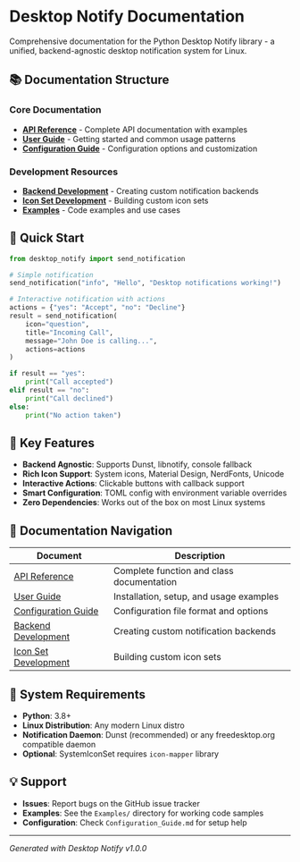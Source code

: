 # Desktop Notify Documentation

Comprehensive documentation for the Python Desktop Notify library - a unified, backend-agnostic desktop notification system for Linux.

## 📚 Documentation Structure

### Core Documentation
- **[API Reference](API_Reference.md)** - Complete API documentation with examples
- **[User Guide](User_Guide.md)** - Getting started and common usage patterns  
- **[Configuration Guide](Configuration_Guide.md)** - Configuration options and customization

### Development Resources
- **[Backend Development](Backend_Development.md)** - Creating custom notification backends
- **[Icon Set Development](Icon_Set_Development.md)** - Building custom icon sets
- **[Examples](Examples/)** - Code examples and use cases

## 🚀 Quick Start

```python
from desktop_notify import send_notification

# Simple notification
send_notification("info", "Hello", "Desktop notifications working!")

# Interactive notification with actions
actions = {"yes": "Accept", "no": "Decline"}
result = send_notification(
    icon="question",
    title="Incoming Call", 
    message="John Doe is calling...",
    actions=actions
)

if result == "yes":
    print("Call accepted")
elif result == "no":
    print("Call declined")
else:
    print("No action taken")
```

## 🎯 Key Features

- **Backend Agnostic**: Supports Dunst, libnotify, console fallback
- **Rich Icon Support**: System icons, Material Design, NerdFonts, Unicode
- **Interactive Actions**: Clickable buttons with callback support
- **Smart Configuration**: TOML config with environment variable overrides
- **Zero Dependencies**: Works out of the box on most Linux systems

## 📖 Documentation Navigation

| Document | Description |
|----------|-------------|
| [API Reference](API_Reference.md) | Complete function and class documentation |
| [User Guide](User_Guide.md) | Installation, setup, and usage examples |
| [Configuration Guide](Configuration_Guide.md) | Configuration file format and options |
| [Backend Development](Backend_Development.md) | Creating custom notification backends |
| [Icon Set Development](Icon_Set_Development.md) | Building custom icon sets |

## 🔧 System Requirements

- **Python**: 3.8+
- **Linux Distribution**: Any modern Linux distro
- **Notification Daemon**: Dunst (recommended) or any freedesktop.org compatible daemon
- **Optional**: SystemIconSet requires `icon-mapper` library

## 💡 Support

- **Issues**: Report bugs on the GitHub issue tracker
- **Examples**: See the `Examples/` directory for working code samples
- **Configuration**: Check `Configuration_Guide.md` for setup help

---

*Generated with Desktop Notify v1.0.0*
